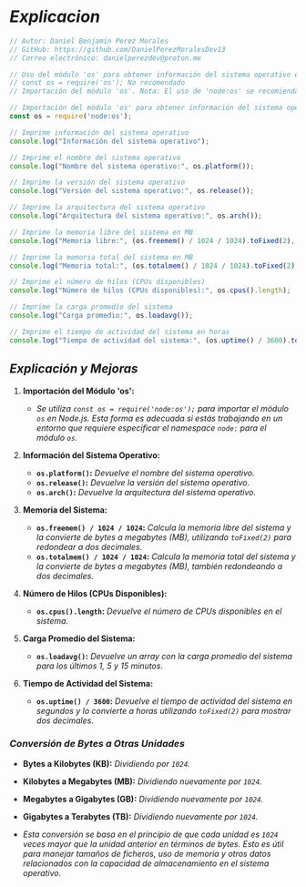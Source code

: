 <!-- Autor: Daniel Benjamin Perez Morales -->
<!-- GitHub: https://github.com/DanielPerezMoralesDev13 -->
<!-- Correo electrónico: danielperezdev@proton.me  -->

# ***Explicacion***

```javascript
// Autor: Daniel Benjamin Perez Morales
// GitHub: https://github.com/DanielPerezMoralesDev13
// Correo electrónico: danielperezdev@proton.me 

// Uso del módulo 'os' para obtener información del sistema operativo en Node.js
// const os = require('os'); No recomendado
// Importación del módulo 'os'. Nota: El uso de 'node:os' se recomienda si estás trabajando en un entorno que requiere la especificación del namespace.

// Importación del módulo 'os' para obtener información del sistema operativo
const os = require('node:os');

// Imprime información del sistema operativo
console.log("Información del sistema operativo");

// Imprime el nombre del sistema operativo
console.log("Nombre del sistema operativo:", os.platform());

// Imprime la versión del sistema operativo
console.log("Versión del sistema operativo:", os.release());

// Imprime la arquitectura del sistema operativo
console.log("Arquitectura del sistema operativo:", os.arch());

// Imprime la memoria libre del sistema en MB
console.log("Memoria libre:", (os.freemem() / 1024 / 1024).toFixed(2), "MB");

// Imprime la memoria total del sistema en MB
console.log("Memoria total:", (os.totalmem() / 1024 / 1024).toFixed(2), "MB");

// Imprime el número de hilos (CPUs disponibles)
console.log("Número de hilos (CPUs disponibles):", os.cpus().length);

// Imprime la carga promedio del sistema
console.log("Carga promedio:", os.loadavg());

// Imprime el tiempo de actividad del sistema en horas
console.log("Tiempo de actividad del sistema:", (os.uptime() / 3600).toFixed(2), "horas");
```

## ***Explicación y Mejoras***

1. **Importación del Módulo 'os':**
   - *Se utiliza `const os = require('node:os');` para importar el módulo `os` en Node.js. Esta forma es adecuada si estás trabajando en un entorno que requiere especificar el namespace `node:` para el módulo `os`.*

2. **Información del Sistema Operativo:**
   - **`os.platform()`:** *Devuelve el nombre del sistema operativo.*
   - **`os.release()`:** *Devuelve la versión del sistema operativo.*
   - **`os.arch()`:** *Devuelve la arquitectura del sistema operativo.*

3. **Memoria del Sistema:**
   - **`os.freemem() / 1024 / 1024`:** *Calcula la memoria libre del sistema y la convierte de bytes a megabytes (MB), utilizando `toFixed(2)` para redondear a dos decimales.*
   - **`os.totalmem() / 1024 / 1024`:** *Calcula la memoria total del sistema y la convierte de bytes a megabytes (MB), también redondeando a dos decimales.*

4. **Número de Hilos (CPUs Disponibles):**
   - **`os.cpus().length`:** *Devuelve el número de CPUs disponibles en el sistema.*

5. **Carga Promedio del Sistema:**
   - **`os.loadavg()`:** *Devuelve un array con la carga promedio del sistema para los últimos 1, 5 y 15 minutos.*

6. **Tiempo de Actividad del Sistema:**
   - **`os.uptime() / 3600`:** *Devuelve el tiempo de actividad del sistema en segundos y lo convierte a horas utilizando `toFixed(2)` para mostrar dos decimales.*

### ***Conversión de Bytes a Otras Unidades***

- **Bytes a Kilobytes (KB):** *Dividiendo por `1024`.*
- **Kilobytes a Megabytes (MB):** *Dividiendo nuevamente por `1024`.*
- **Megabytes a Gigabytes (GB):** *Dividiendo nuevamente por `1024`.*
- **Gigabytes a Terabytes (TB):** *Dividiendo nuevamente por `1024`.*

- *Esta conversión se basa en el principio de que cada unidad es `1024` veces mayor que la unidad anterior en términos de bytes. Esto es útil para manejar tamaños de ficheros, uso de memoria y otros datos relacionados con la capacidad de almacenamiento en el sistema operativo.*

